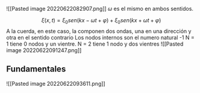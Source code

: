 ![[Pasted image 20220622082907.png]]
$\omega$ es el mismo en ambos sentidos.

  $$\xi (x,t)= \xi_0 sen(kx-\omega t + \varphi) + \xi_0 sen(kx+\omega t + \varphi)$$
  A la cuerda, en este caso, la componen dos ondas, una en una dirección y otra en el sentido contrario
  Los nodos internos son el numero natural -1
  N = 1 tiene 0 nodos y un vientre. N = 2 tiene  1 nodo y dos vientres 
  ![[Pasted image 20220622091247.png]]


## Fundamentales

![[Pasted image 20220622093611.png]]